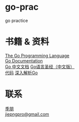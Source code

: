 # go-prac
go practice

# 书籍 & 资料
[The Go Programming Language](http://www.gopl.io/)  
[Go Documentation](https://golang.org/doc/)  
[Go 中文文档](https://go-zh.org/doc/)
[Go语言圣经（中文版）](https://yar999.gitbooks.io/gopl-zh/content/index.html)  
[代码](https://github.com/adonovan/gopl.io/)
[深入解析Go](https://tiancaiamao.gitbooks.io/go-internals/content/zh/index.html)

# 联系
[季朋](www.jipeng.me)  
jiepngpro@gmail.com
